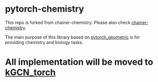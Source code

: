 # pytorch-chemistry

This repo is forked from chainer-chemistry. Please also check [chainer-chemistry](https://github.com/pfnet-research/chainer-chemistry).

The main purpose of this library based on [pytorch_geometric](https://github.com/rusty1s/pytorch_geometric) is for providing chemistry and biology tasks.

# All implementation will be moved to [kGCN_torch](https://github.com/clinfo/kGCN_torch)
